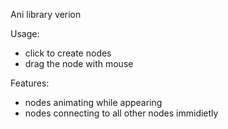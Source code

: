 Ani library verion

Usage:
- click to create nodes
- drag the node with mouse

Features:
- nodes animating while appearing
- nodes connecting to all other nodes immidietly
